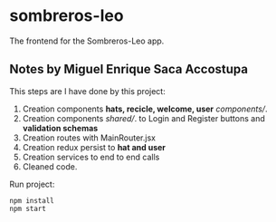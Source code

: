 # sombreros-leo

The frontend for the Sombreros-Leo app.<br>

## Notes by Miguel Enrique Saca Accostupa
This steps are I have done by this project:
1. Creation components **hats, recicle, welcome, user** *components/*.
2. Creation components *shared/*. to Login and Register buttons and **validation schemas**
3. Creation routes with MainRouter.jsx
4. Creation redux persist to **hat and user**
5. Creation services to end to end calls 
6. Cleaned code.

Run project:<br>

    npm install
    npm start
